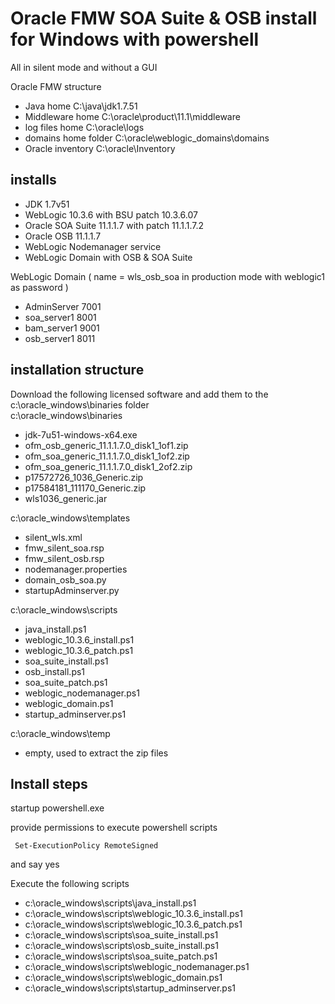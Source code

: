 Oracle FMW SOA Suite & OSB install for Windows with powershell
==============================================================

All in silent mode and without a GUI

Oracle FMW structure
- Java home C:\java\jdk1.7.51
- Middleware home C:\oracle\product\11.1\middleware
- log files home C:\oracle\logs
- domains home folder C:\oracle\weblogic_domains\domains 
- Oracle inventory C:\oracle\Inventory

installs
--------
- JDK 1.7v51
- WebLogic 10.3.6 with BSU patch 10.3.6.07
- Oracle SOA Suite 11.1.1.7 with patch 11.1.1.7.2
- Oracle OSB 11.1.1.7
- WebLogic Nodemanager service
- WebLogic Domain with OSB & SOA Suite

WebLogic Domain ( name = wls_osb_soa  in production mode with weblogic1 as password )
- AdminServer 7001
- soa_server1 8001
- bam_server1 9001
- osb_server1 8011
 
 
installation structure
----------------------

Download the following licensed software and add them to the c:\oracle_windows\binaries folder  
c:\oracle_windows\binaries
- jdk-7u51-windows-x64.exe
- ofm_osb_generic_11.1.1.7.0_disk1_1of1.zip
- ofm_soa_generic_11.1.1.7.0_disk1_1of2.zip
- ofm_soa_generic_11.1.1.7.0_disk1_2of2.zip
- p17572726_1036_Generic.zip
- p17584181_111170_Generic.zip
- wls1036_generic.jar

c:\oracle_windows\templates
- silent_wls.xml
- fmw_silent_soa.rsp
- fmw_silent_osb.rsp
- nodemanager.properties
- domain_osb_soa.py
- startupAdminserver.py

c:\oracle_windows\scripts
- java_install.ps1
- weblogic_10.3.6_install.ps1
- weblogic_10.3.6_patch.ps1
- soa_suite_install.ps1
- osb_install.ps1
- soa_suite_patch.ps1
- weblogic_nodemanager.ps1
- weblogic_domain.ps1
- startup_adminserver.ps1

c:\oracle_windows\temp
- empty, used to extract the zip files

Install steps 
-------------

startup powershell.exe  

provide permissions to execute powershell scripts  

     Set-ExecutionPolicy RemoteSigned

and say yes

Execute the following scripts   
- c:\oracle_windows\scripts\java_install.ps1
- c:\oracle_windows\scripts\weblogic_10.3.6_install.ps1
- c:\oracle_windows\scripts\weblogic_10.3.6_patch.ps1
- c:\oracle_windows\scripts\soa_suite_install.ps1
- c:\oracle_windows\scripts\osb_suite_install.ps1
- c:\oracle_windows\scripts\soa_suite_patch.ps1
- c:\oracle_windows\scripts\weblogic_nodemanager.ps1
- c:\oracle_windows\scripts\weblogic_domain.ps1
- c:\oracle_windows\scripts\startup_adminserver.ps1





